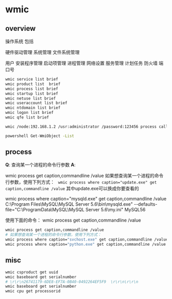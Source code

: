 # wmic

## overview

操作系统 包括

硬件驱动管理
系统管理
文件系统管理

用户
安装程序管理
启动项管理
进程管理
网络设置
服务管理
计划任务
防火墙 
端口号

``` bash
wmic service list brief
wmic product list  brief
wmic process list brief
wmic startup list brief
wmic netuse list brief
wmic useraccount list brief
wmic ntdomain list brief
wmic logon list brief
wmic qfe list brief

wmic /node:192.168.1.2 /usr:administrator /password:123456 process call create "cmd.exe /c ipconfig"

powershell Get-WmiObject -List
```
## process


**Q**: 查询某一个进程的命令行参数
**A**: 

 wmic process get caption,commandline /value 如果想查询某一个进程的命令行参数，使用下列方式：
 ` wmic process where caption="update.exe" get caption,commandline /value` 其中update.exe可以换成你要查看的

wmic process where caption="mysqld.exe" get caption,commandline /value
C:\Program Files\MySQL\MySQL Server 5.6\bin\mysqld.exe" --defaults-file="C:\ProgramData\MySQL\MySQL Server 5.6\my.ini" MySQL56


使用下面的命令：
wmic process get caption,commandline /value


``` bash
wmic process get caption,commandline /value
# 如果想查询某一个进程的命令行参数，使用下列方式：
wmic process where caption="svchost.exe" get caption,commandline /value
wmic process where caption="python.exe" get caption,commandline /value

```

## misc

``` bash
wmic csproduct get uuid
wmic baseboard get serialnumber
# \r\r\n26741179-6DE8-EF7A-0B40-0492264EF5F9  \r\r\n\r\r\n
wmic baseboard get serialnumber
wmic cpu get processorid
```